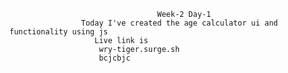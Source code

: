                                      Week-2 Day-1
                    Today I've created the age calculator ui and functionality using js
                       Live link is
                        wry-tiger.surge.sh
                        bcjcbjc